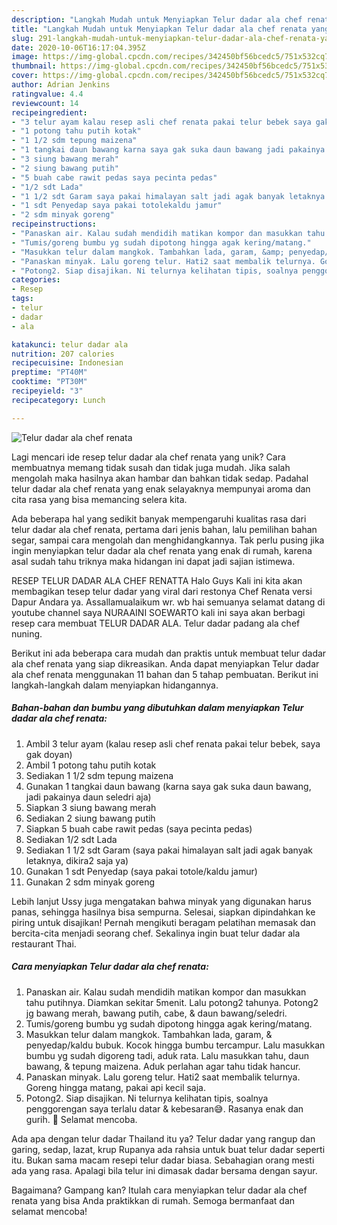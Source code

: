 ```yaml
---
description: "Langkah Mudah untuk Menyiapkan Telur dadar ala chef renata yang Bisa Manjain Lidah"
title: "Langkah Mudah untuk Menyiapkan Telur dadar ala chef renata yang Bisa Manjain Lidah"
slug: 291-langkah-mudah-untuk-menyiapkan-telur-dadar-ala-chef-renata-yang-bisa-manjain-lidah
date: 2020-10-06T16:17:04.395Z
image: https://img-global.cpcdn.com/recipes/342450bf56bcedc5/751x532cq70/telur-dadar-ala-chef-renata-foto-resep-utama.jpg
thumbnail: https://img-global.cpcdn.com/recipes/342450bf56bcedc5/751x532cq70/telur-dadar-ala-chef-renata-foto-resep-utama.jpg
cover: https://img-global.cpcdn.com/recipes/342450bf56bcedc5/751x532cq70/telur-dadar-ala-chef-renata-foto-resep-utama.jpg
author: Adrian Jenkins
ratingvalue: 4.4
reviewcount: 14
recipeingredient:
- "3 telur ayam kalau resep asli chef renata pakai telur bebek saya gak doyan"
- "1 potong tahu putih kotak"
- "1 1/2 sdm tepung maizena"
- "1 tangkai daun bawang karna saya gak suka daun bawang jadi pakainya daun seledri aja"
- "3 siung bawang merah"
- "2 siung bawang putih"
- "5 buah cabe rawit pedas saya pecinta pedas"
- "1/2 sdt Lada"
- "1 1/2 sdt Garam saya pakai himalayan salt jadi agak banyak letaknya dikira2 saja ya"
- "1 sdt Penyedap saya pakai totolekaldu jamur"
- "2 sdm minyak goreng"
recipeinstructions:
- "Panaskan air. Kalau sudah mendidih matikan kompor dan masukkan tahu putihnya. Diamkan sekitar 5menit. Lalu potong2 tahunya. Potong2 jg bawang merah, bawang putih, cabe, &amp; daun bawang/seledri."
- "Tumis/goreng bumbu yg sudah dipotong hingga agak kering/matang."
- "Masukkan telur dalam mangkok. Tambahkan lada, garam, &amp; penyedap/kaldu bubuk. Kocok hingga bumbu tercampur. Lalu masukkan bumbu yg sudah digoreng tadi, aduk rata. Lalu masukkan tahu, daun bawang, &amp; tepung maizena. Aduk perlahan agar tahu tidak hancur."
- "Panaskan minyak. Lalu goreng telur. Hati2 saat membalik telurnya. Goreng hingga matang, pakai api kecil saja."
- "Potong2. Siap disajikan. Ni telurnya kelihatan tipis, soalnya penggorengan saya terlalu datar &amp; kebesaran😅. Rasanya enak dan gurih. 🤤 Selamat mencoba."
categories:
- Resep
tags:
- telur
- dadar
- ala

katakunci: telur dadar ala 
nutrition: 207 calories
recipecuisine: Indonesian
preptime: "PT40M"
cooktime: "PT30M"
recipeyield: "3"
recipecategory: Lunch

---
```



![Telur dadar ala chef renata](https://img-global.cpcdn.com/recipes/342450bf56bcedc5/751x532cq70/telur-dadar-ala-chef-renata-foto-resep-utama.jpg)

Lagi mencari ide resep telur dadar ala chef renata yang unik? Cara membuatnya memang tidak susah dan tidak juga mudah. Jika salah mengolah maka hasilnya akan hambar dan bahkan tidak sedap. Padahal telur dadar ala chef renata yang enak selayaknya mempunyai aroma dan cita rasa yang bisa memancing selera kita.

Ada beberapa hal yang sedikit banyak mempengaruhi kualitas rasa dari telur dadar ala chef renata, pertama dari jenis bahan, lalu pemilihan bahan segar, sampai cara mengolah dan menghidangkannya. Tak perlu pusing jika ingin menyiapkan telur dadar ala chef renata yang enak di rumah, karena asal sudah tahu triknya maka hidangan ini dapat jadi sajian istimewa.

RESEP TELUR DADAR ALA CHEF RENATTA Halo Guys Kali ini kita akan membagikan tesep telur dadar yang viral dari restonya Chef Renata versi Dapur Andara ya. Assallamualaikum wr. wb hai semuanya selamat datang di youtube channel saya NURAAINI SOEWARTO kali ini saya akan berbagi resep cara membuat TELUR DADAR ALA. Telur dadar padang ala chef nuning.


Berikut ini ada beberapa cara mudah dan praktis untuk membuat telur dadar ala chef renata yang siap dikreasikan. Anda dapat menyiapkan Telur dadar ala chef renata menggunakan 11 bahan dan 5 tahap pembuatan. Berikut ini langkah-langkah dalam menyiapkan hidangannya.

<!--inarticleads1-->

##### Bahan-bahan dan bumbu yang dibutuhkan dalam menyiapkan Telur dadar ala chef renata:

1. Ambil 3 telur ayam (kalau resep asli chef renata pakai telur bebek, saya gak doyan)
1. Ambil 1 potong tahu putih kotak
1. Sediakan 1 1/2 sdm tepung maizena
1. Gunakan 1 tangkai daun bawang (karna saya gak suka daun bawang, jadi pakainya daun seledri aja)
1. Siapkan 3 siung bawang merah
1. Sediakan 2 siung bawang putih
1. Siapkan 5 buah cabe rawit pedas (saya pecinta pedas)
1. Sediakan 1/2 sdt Lada
1. Sediakan 1 1/2 sdt Garam (saya pakai himalayan salt jadi agak banyak letaknya, dikira2 saja ya)
1. Gunakan 1 sdt Penyedap (saya pakai totole/kaldu jamur)
1. Gunakan 2 sdm minyak goreng


Lebih lanjut Ussy juga mengatakan bahwa minyak yang digunakan harus panas, sehingga hasilnya bisa sempurna. Selesai, siapkan dipindahkan ke piring untuk disajikan! Pernah mengikuti beragam pelatihan memasak dan bercita-cita menjadi seorang chef. Sekalinya ingin buat telur dadar ala restaurant Thai. 

<!--inarticleads2-->

##### Cara menyiapkan Telur dadar ala chef renata:

1. Panaskan air. Kalau sudah mendidih matikan kompor dan masukkan tahu putihnya. Diamkan sekitar 5menit. Lalu potong2 tahunya. Potong2 jg bawang merah, bawang putih, cabe, &amp; daun bawang/seledri.
1. Tumis/goreng bumbu yg sudah dipotong hingga agak kering/matang.
1. Masukkan telur dalam mangkok. Tambahkan lada, garam, &amp; penyedap/kaldu bubuk. Kocok hingga bumbu tercampur. Lalu masukkan bumbu yg sudah digoreng tadi, aduk rata. Lalu masukkan tahu, daun bawang, &amp; tepung maizena. Aduk perlahan agar tahu tidak hancur.
1. Panaskan minyak. Lalu goreng telur. Hati2 saat membalik telurnya. Goreng hingga matang, pakai api kecil saja.
1. Potong2. Siap disajikan. Ni telurnya kelihatan tipis, soalnya penggorengan saya terlalu datar &amp; kebesaran😅. Rasanya enak dan gurih. 🤤 Selamat mencoba.


Ada apa dengan telur dadar Thailand itu ya? Telur dadar yang rangup dan garing, sedap, lazat, krup Rupanya ada rahsia untuk buat telur dadar seperti itu. Bukan sama macam resepi telur dadar biasa. Sebahagian orang mesti ada yang rasa. Apalagi bila telur ini dimasak dadar bersama dengan sayur. 

Bagaimana? Gampang kan? Itulah cara menyiapkan telur dadar ala chef renata yang bisa Anda praktikkan di rumah. Semoga bermanfaat dan selamat mencoba!
